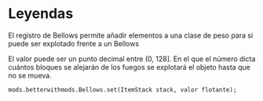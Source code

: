 # Leyendas

El registro de Bellows permite añadir elementos a una clase de peso para si puede ser explotado frente a un Bellows

El valor puede ser un punto decimal entre (0, 128]. En el que el número dicta cuántos bloques se alejarán de los fuegos se explotará el objeto hasta que no se mueva.

```zenscript
mods.betterwithmods.Bellows.set(ItemStack stack, valor flotante);

```